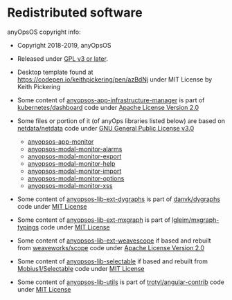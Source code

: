 # Redistributed software

anyOpsOS copyright info:

- Copyright 2018-2019, anyOpsOS
- Released under [GPL v3 or later](LICENSE).



- Desktop template found at https://codepen.io/keithpickering/pen/azBdNj under MIT License by Keith Pickering

- Some content of [anyopsos-app-infrastructure-manager](projects/anyopsos-app-infrastructure-manager/src/lib/) is part of [kubernetes/dashboard](https://github.com/kubernetes/dashboard) code under [Apache License Version 2.0](https://github.com/kubernetes/dashboard/blob/master/LICENSE)

- Some files or portion of it (of anyOps libraries listed below) are based on [netdata/netdata](https://github.com/netdata/netdata) code under [GNU General Public License v3.0](https://github.com/netdata/netdata/blob/master/LICENSE)
    - [anyopsos-app-monitor](projects/anyopsos-app-monitor)
    - [anyopsos-modal-monitor-alarms](projects/anyopsos-modal-monitor-alarms)
    - [anyopsos-modal-monitor-export](projects/anyopsos-modal-monitor-export)
    - [anyopsos-modal-monitor-help](projects/anyopsos-modal-monitor-help)
    - [anyopsos-modal-monitor-import](projects/anyopsos-modal-monitor-import)
    - [anyopsos-modal-monitor-options](projects/anyopsos-modal-monitor-options)
    - [anyopsos-modal-monitor-xss](projects/anyopsos-modal-monitor-xss)


- Some content of [anyopsos-lib-ext-dygraphs](projects/anyopsos-lib-ext-dygraphs/src/lib/anyopsos-lib-ext-dygraphs.service.ts) is part of [danvk/dygraphs](https://github.com/danvk/dygraphs) code under [MIT License](https://github.com/danvk/dygraphs/blob/master/LICENSE.txt)
   
- Some content of [anyopsos-lib-ext-mxgraph](projects/anyopsos-lib-ext-mxgraph/src/lib/types) is part of [lgleim/mxgraph-typings](https://github.com/lgleim/mxgraph-typings) code under [MIT License](https://github.com/lgleim/mxgraph-typings/blob/master/LICENSE)

- Some content of [anyopsos-lib-ext-weavescope](projects/anyopsos-lib-ext-weavescope) if based and rebuilt from [weaveworks/scope](https://github.com/weaveworks/scope) code under [Apache License Version 2.0](https://github.com/weaveworks/scope/blob/master/LICENSE)

- Some content of [anyopsos-lib-selectable](projects/anyopsos-lib-selectable) if based and rebuilt from [Mobius1/Selectable](https://github.com/Mobius1/Selectable) code under [MIT License](https://github.com/Mobius1/Selectable/blob/master/LICENSE)

- Some content of [anyopsos-lib-utils](projects/anyopsos-lib-utils/src/lib/) is part of [trotyl/angular-contrib](https://github.com/trotyl/angular-contrib) code under [MIT License](https://github.com/trotyl/angular-contrib/blob/master/LICENSE)

